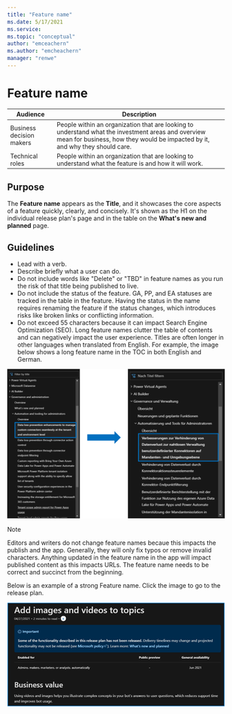 ```yaml
---
title: "Feature name"
ms.date: 5/17/2021
ms.service: 
ms.topic: "conceptual"
author: "emceachern"
ms.author: "emcheachern"
manager: "renwe"
---
```


# Feature name

| Audience | Description |
|-------------|------------|
| Business decision makers | People within an organization that are looking to understand what the investment areas and overview mean for business, how they would be impacted by it, and why they should care. |
| Technical roles | People within an organization that are looking to understand what the feature is and how it will work. |


## Purpose
The **Feature name** appears as the **Title**, and it showcases the core aspects of a feature quickly, clearly, and concisely. It's shown as the H1 on the individual release plan's page and in the table on the **What's new and planned** page. 

## Guidelines

- Lead with a verb.
- Describe briefly what a user can do.
- Do not include words like "Delete" or "TBD" in feature names as you run the risk of that title being published to live.
- Do not include the status of the feature. GA, PP, and EA statuses are tracked in the table in the feature. Having the status in the name requires renaming the feature if the status changes, which introduces risks like broken links or conflicting information.
- Do not exceed 55 characters because it can impact Search Engine Optimization (SEO). Long feature names clutter the table of contents and can negatively impact the user experience. Titles are often longer in other languages when translated from English. For example, the image below shows a long feature name in the TOC in both English and German.  

![Example of a long feature name in English and German](media/longtitle.png "Example of a long feature name in English and German")

> [!NOTE] 
> Editors and writers do not change feature names becaue this impacts the publish and the app. Generally, they will only fix typos or remove invalid characters. Anything updated in the feature name in the app will impact published content as this impacts URLs. The feature name needs to be correct and succinct from the beginning.

Below is an example of a strong Feature name. Click the image to go to the release plan.  

[![Example of a feature name](media/featurename.png "Example of a feature name")](https://docs.microsoft.com/power-platform-release-plan/2021wave1/power-virtual-agents/add-images-videos-topics)
